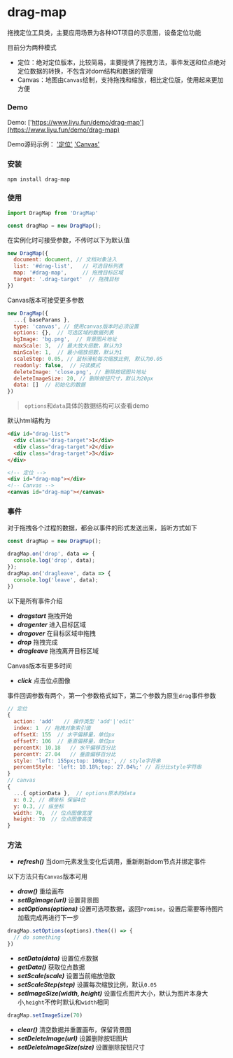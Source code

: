 # drag-map

拖拽定位工具类，主要应用场景为各种IOT项目的示意图，设备定位功能

目前分为两种模式

- 定位：绝对定位版本，比较简易，主要提供了拖拽方法，事件发送和位点绝对定位数据的转换，不包含对dom结构和数据的管理
- Canvas：地图由`Canvas`绘制，支持拖拽和缩放，相比定位版，使用起来更加方便


### Demo
Demo: ['https://www.liyu.fun/demo/drag-map'](https://www.liyu.fun/demo/drag-map)

Demo源码示例： ['定位'](https://github.com/gitliyu/drag-map/blob/master/demo/src/views/Position.vue) ['Canvas'](https://github.com/gitliyu/drag-map/blob/master/demo/src/views/Canvas.vue)

### 安装
```
npm install drag-map
```

### 使用
```javascript
import DragMap from 'DragMap'

const dragMap = new DragMap();
```
在实例化时可接受参数，不传时以下为默认值
```javascript
new DragMap({
  document: document, // 文档对象注入
  list: '#drag-list',   // 可选目标列表
  map: '#drag-map',     // 拖拽目标区域
  target: '.drag-target'  // 拖拽目标
})
```
Canvas版本可接受更多参数
```javascript
new DragMap({
  ...{ baseParams },
  type: 'canvas', // 使用canvas版本时必须设置
  options: {},  // 可选区域的数据列表
  bgImage: 'bg.png',  // 背景图片地址
  maxScale: 3,  // 最大放大倍数，默认为3
  minScale: 1,  // 最小缩放倍数，默认为1
  scaleStep: 0.05, // 鼠标滑轮每次缩放比例, 默认为0.05
  readonly: false,  // 只读模式
  deleteImage: 'close.png', // 删除按钮图片地址
  deleteImageSize: 20, // 删除按钮尺寸，默认为20px
  data: []  // 初始化的数据
})
```
> `options`和`data`具体的数据结构可以查看demo

默认html结构为
```html
<div id="drag-list">
  <div class="drag-target">1</div>
  <div class="drag-target">2</div>
  <div class="drag-target">3</div>
</div>

<!-- 定位 -->
<div id="drag-map"></div>
<!-- Canvas -->
<canvas id="drag-map"></canvas>
```

### 事件
对于拖拽各个过程的数据，都会以事件的形式发送出来，监听方式如下
```javascript
const dragMap = new DragMap();

dragMap.on('drop', data => {
  console.log('drop', data);
});
dragMap.on('dragleave', data => {
  console.log('leave', data);
})
```
以下是所有事件介绍

- ***dragstart*** 拖拽开始
- ***dragenter*** 进入目标区域
- ***dragover*** 在目标区域中拖拽
- ***drop*** 拖拽完成
- ***dragleave*** 拖拽离开目标区域

Canvas版本有更多时间

- ***click*** 点击位点图像

事件回调参数有两个，第一个参数格式如下，第二个参数为原生`drag`事件参数
```javascript
// 定位
{
  action: 'add'   // 操作类型 'add'|'edit'
  index: 1  // 拖拽对象索引值
  offsetX: 155  // 水平偏移量，单位px
  offsetY: 106  // 垂直偏移量，单位px
  percentX: 10.18   // 水平偏移百分比
  percentY: 27.04   // 垂直偏移百分比
  style: 'left: 155px;top: 106px;', // style字符串
  percentStyle: 'left: 10.18%;top: 27.04%;' // 百分比style字符串
}
// canvas
{
  ...{ optionData },  // options原本的data
  x: 0.2, // 横坐标 保留4位
  y: 0.3, // 纵坐标
  width: 70,  // 位点图像宽度
  height: 70  // 位点图像高度
}
```

### 方法
- ***refresh()*** 当dom元素发生变化后调用，重新刷新dom节点并绑定事件

以下方法只有`Canvas`版本可用
- ***draw()*** 重绘画布
- ***setBgImage(url)*** 设置背景图
- ***setOptions(options)*** 设置可选项数据，返回`Promise`，设置后需要等待图片加载完成再进行下一步
```javascript
dragMap.setOptions(options).then(() => {
  // do something
})
```
- ***setData(data)*** 设置位点数据
- ***getData()*** 获取位点数据
- ***setScale(scale)*** 设置当前缩放倍数
- ***setScaleStep(step)*** 设置每次缩放比例，默认`0.05`
- ***setImageSize(width, height)*** 设置位点图片大小，默认为图片本身大小,`height`不传时默认和`width`相同
```javascript
dragMap.setImageSize(70)
```
- ***clear()*** 清空数据并重置画布，保留背景图
- ***setDeleteImage(url)*** 设置删除按钮图片
- ***setDeleteImageSize(size)*** 设置删除按钮尺寸
